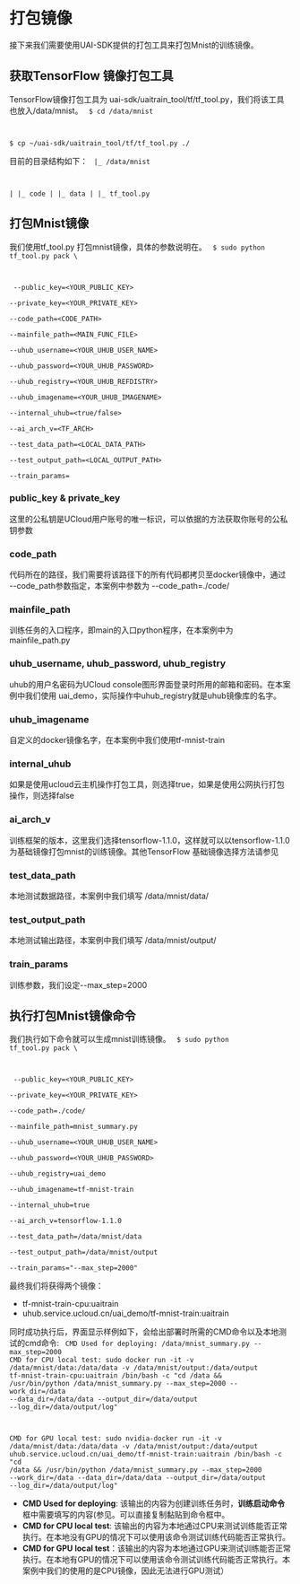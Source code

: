 

# 打包镜像
接下来我们需要使用UAI-SDK提供的打包工具来打包Mnist的训练镜像。

## 获取TensorFlow 镜像打包工具
TensorFlow镜像打包工具为 uai-sdk/uaitrain\_tool/tf/tf\_tool.py，我们将该工具也放入/data/mnist。
<code>
$ cd /data/mnist

$ cp ~/uai-sdk/uaitrain_tool/tf/tf_tool.py ./
</code>

目前的目录结构如下：
<code>
|_ /data/mnist

|  |_ code
|  |_ data
|  |_ tf_tool.py
</code>

## 打包Mnist镜像
我们使用tf\_tool.py 打包mnist镜像，具体的参数说明在[](ai/uai-train/guide/tensorflow/packing)。
<code>
$ sudo python tf_tool.py pack \

​            --public_key=<YOUR_PUBLIC_KEY> \
​			--private_key=<YOUR_PRIVATE_KEY> \
​			--code_path=<CODE_PATH> \
​			--mainfile_path=<MAIN_FUNC_FILE> \
​			--uhub_username=<YOUR_UHUB_USER_NAME> \
​			--uhub_password=<YOUR_UHUB_PASSWORD> \
​			--uhub_registry=<YOUR_UHUB_REFDISTRY> \
​			--uhub_imagename=<YOUR_UHUB_IMAGENAME> \
​            --internal_uhub=<true/false> \
​			--ai_arch_v=<TF_ARCH> \
​			--test_data_path=<LOCAL_DATA_PATH> \
​			--test_output_path=<LOCAL_OUTPUT_PATH> \
​			--train_params=<PARAMS>
</code>

### public_key & private_key
这里的公私钥是UCloud用户账号的唯一标识，可以依据[](ai/uai-train/basic/key)的方法获取你账号的公私钥参数

### code_path
代码所在的路径，我们需要将该路径下的所有代码都拷贝至docker镜像中，通过 \-\-code\_path参数指定，本案例中参数为 \-\-code\_path=./code/

### mainfile_path
训练任务的入口程序，即main的入口python程序，在本案例中为 mainfile\_path.py

### uhub_username, uhub_password, uhub_registry
uhub的用户名密码为UCloud console图形界面登录时所用的邮箱和密码。在本案例中我们使用 uai_demo，实际操作中uhub\_registry就是uhub镜像库的名字。

### uhub_imagename
自定义的docker镜像名字，在本案例中我们使用tf-mnist-train

### internal_uhub
如果是使用ucloud云主机操作打包工具，则选择true，如果是使用公网执行打包操作，则选择false

### ai_arch_v 
训练框架的版本，这里我们选择tensorflow-1.1.0，这样就可以以tensorflow-1.1.0为基础镜像打包mnist的训练镜像。其他TensorFlow 基础镜像选择方法请参见[](ai/uai-train/guide/tensorflow/packing)

### test_data_path
本地测试数据路径，本案例中我们填写 /data/mnist/data/

### test_output_path
本地测试输出路径，本案例中我们填写 /data/mnist/output/

### train_params
训练参数，我们设定--max\_step=2000

## 执行打包Mnist镜像命令
我们执行如下命令就可以生成mnist训练镜像。
<code>
$ sudo python tf_tool.py pack \

​            --public_key=<YOUR_PUBLIC_KEY> \
​			--private_key=<YOUR_PRIVATE_KEY> \
​			--code_path=./code/ \
​			--mainfile_path=mnist_summary.py \
​			--uhub_username=<YOUR_UHUB_USER_NAME> \
​			--uhub_password=<YOUR_UHUB_PASSWORD> \
​			--uhub_registry=uai_demo \
​			--uhub_imagename=tf-mnist-train \
​            --internal_uhub=true \
​			--ai_arch_v=tensorflow-1.1.0 \
​			--test_data_path=/data/mnist/data \
​			--test_output_path=/data/mnist/output \
​			--train_params="--max_step=2000"
</code>

最终我们将获得两个镜像：
  - tf-mnist-train-cpu:uaitrain
  - uhub.service.ucloud.cn/uai_demo/tf-mnist-train:uaitrain

同时成功执行后，界面显示样例如下，会给出部署时所需的CMD命令以及本地测试的cmd命令:
<code>
CMD Used for deploying:
/data/mnist_summary.py --max_step=2000
CMD for CPU local test:
sudo docker run -it -v /data/mnist/data:/data/data -v /data/mnist/output:/data/output tf-mnist-train-cpu:uaitrain /bin/bash -c "cd /data && /usr/bin/python /data/mnist_summary.py --max_step=2000 --work_dir=/data --data_dir=/data/data --output_dir=/data/output --log_dir=/data/output/log"

CMD for GPU local test:
sudo nvidia-docker run -it -v /data/mnist/data:/data/data -v /data/mnist/output:/data/output uhub.service.ucloud.cn/uai_demo/tf-mnist-train:uaitrain /bin/bash -c "cd /data && /usr/bin/python /data/mnist_summary.py --max_step=2000 --work_dir=/data --data_dir=/data/data --output_dir=/data/output --log_dir=/data/output/log"
</code>

  * **CMD Used for deploying**: 该输出的内容为创建训练任务时，**训练启动命令**框中需要填写的内容(参见[](ai/uai-train/guide/scripts/create)。可以直接复制黏贴到命令框中。
  * **CMD for CPU local test**: 该输出的内容为本地通过CPU来测试训练能否正常执行。在本地没有GPU的情况下可以使用该命令测试训练代码能否正常执行。
  * **CMD for GPU local test**：该输出的内容为本地通过GPU来测试训练能否正常执行。在本地有GPU的情况下可以使用该命令测试训练代码能否正常执行。本案例中我们的使用的是CPU镜像，因此无法进行GPU测试）

